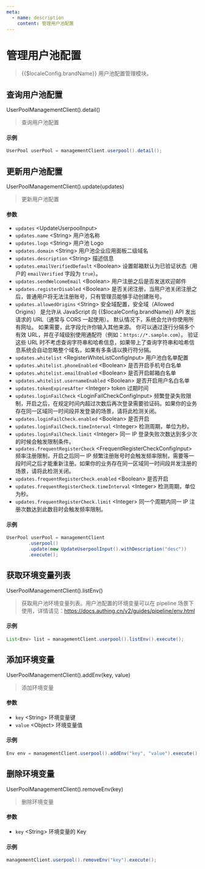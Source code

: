 ```yaml
---
meta:
  - name: description
    content: 管理用户池配置
---
```


# 管理用户池配置

<LastUpdated/>

> {{$localeConfig.brandName}} 用户池配置管理模块。

## 查询用户池配置

UserPoolManagementClient().detail()

> 查询用户池配置

#### 示例

```java
UserPool userPool = managementClient.userpool().detail();
```

## 更新用户池配置

UserPoolManagementClient().update(updates)

> 更新用户池配置

#### 参数

- `updates` \<UpdateUserpoolInput\>
- `updates.name` \<String\> 用户池名称
- `updates.logo` \<String\> 用户池 Logo
- `updates.domain` \<String\> 用户池企业应用面板二级域名
- `updates.description` \<String\> 描述信息
- `updates.emailVerifiedDefault` \<Boolean\> 设置邮箱默认为已验证状态（用户的 `emailVerified` 字段为 `true`）。
- `updates.sendWelcomeEmail` \<Boolean\> 用户注册之后是否发送欢迎邮件
- `updates.registerDisabled` \<Boolean\> 是否关闭注册，当用户池关闭注册之后，普通用户将无法注册账号，只有管理员能够手动创建账号。
- `updates.allowedOrigins` \<String\> 安全域配置，安全域（Allowed Origins） 是允许从 JavaScript 向 {{$localeConfig.brandName}} API 发出请求的 URL（通常与 CORS 一起使用）。 默认情况下，系统会允许你使用所有网址。 如果需要，此字段允许你输入其他来源。 你可以通过逐行分隔多个有效 URL，并在子域级别使用通配符（例如：`https://*.sample.com`）。
  验证这些 URL 时不考虑查询字符串和哈希信息，如果带上了查询字符串和哈希信息系统会自动忽略整个域名，如果有多条请以换行符分隔。
- `updates.whitelist` \<RegisterWhiteListConfigInput\> 用户池白名单配置
- `updates.whitelist.phoneEnabled` \<Boolean\> 是否开启手机号白名单
- `updates.whitelist.emailEnabled` \<Boolean\> 是否开启邮箱白名单
- `updates.whitelist.usernameEnabled` \<Boolean\> 是否开启用户名白名单
- `updates.tokenExpiresAfter` \<Integer\> token 过期时间
- `updates.loginFailCheck` \<LoginFailCheckConfigInput\> 频繁登录失败限制，开启之后，在规定时间内超过次数后再次登录需要验证码。如果你的业务存在同一区域同一时间段并发登录的场景，请将此检测关闭。
- `updates.loginFailCheck.enabled` \<Boolean\> 是否开启
- `updates.loginFailCheck.timeInterval` \<Integer\> 检测周期，单位为秒。
- `updates.loginFailCheck.limit` \<Integer\> 同一 IP 登录失败次数达到多少次的时候会触发限制条件。
- `updates.frequentRegisterCheck` \<FrequentRegisterCheckConfigInput\> 频率注册限制，开启之后同一 IP 频繁注册账号时会触发频率限制，需要等一段时间之后才能重新注册。如果你的业务存在同一区域同一时间段并发注册的场景，请将此检测关闭。
- `updates.frequentRegisterCheck.enabled` \<Boolean\> 是否开启
- `updates.frequentRegisterCheck.timeInterval` \<Integer\> 检测周期，单位为秒。
- `updates.frequentRegisterCheck.limit` \<Integer\> 同一个周期内同一 IP 注册次数达到此数目时会触发频率限制。

#### 示例

```java
UserPool userPool = managementClient
        .userpool()
        .update(new UpdateUserpoolInput().withDescription("desc"))
        .execute();
```

## 获取环境变量列表

UserPoolManagementClient().listEnv()

> 获取用户池环境变量列表。用户池配置的环境变量可以在 pipeline 场景下使用，详情请见：https://docs.authing.cn/v2/guides/pipeline/env.html

#### 示例

```java
List<Env> list = managementClient.userpool().listEnv().execute();
```

## 添加环境变量

UserPoolManagementClient().addEnv(key, value)

> 添加环境变量

#### 参数

- `key` \<String\> 环境变量键
- `value` \<Object\> 环境变量值

#### 示例

```java
Env env = managementClient.userpool().addEnv("key", "value").execute();
```

## 删除环境变量

UserPoolManagementClient().removeEnv(key)

> 删除环境变量

#### 参数

- `key` \<String\> 环境变量的 Key

#### 示例

```java
managementClient.userpool().removeEnv("key").execute();
```
